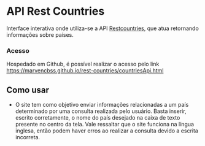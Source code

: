 # API Rest Countries
Interface interativa onde utiliza-se a API [Restcountries](https://restcountries.com/), que atua retornando informações sobre países.

### Acesso
Hospedado em Github, é possível realizar o acesso pelo link https://marvencbss.github.io/rest-countries/countriesApi.html

## Como usar
- O site tem como objetivo enviar informações relacionadas a um país determinado por uma consulta realizada pelo usuário. Basta inserir, escrito corretamente, o nome do país desejado na caixa de texto presente no centro da tela. Vale ressaltar que o site funciona na língua inglesa, então podem haver erros ao realizar a consulta devido a escrita incorreta.
